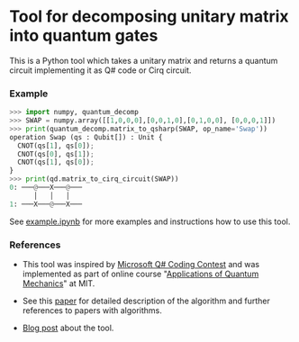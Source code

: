 # Tool for decomposing unitary matrix into quantum gates

This is a Python tool which takes a unitary matrix and returns
a quantum circuit implementing it as Q# code or Cirq circuit.

### Example

```python
>>> import numpy, quantum_decomp
>>> SWAP = numpy.array([[1,0,0,0],[0,0,1,0],[0,1,0,0], [0,0,0,1]])
>>> print(quantum_decomp.matrix_to_qsharp(SWAP, op_name='Swap'))
operation Swap (qs : Qubit[]) : Unit {
  CNOT(qs[1], qs[0]);
  CNOT(qs[0], qs[1]);
  CNOT(qs[1], qs[0]);
}
>>> print(qd.matrix_to_cirq_circuit(SWAP))
0: ───@───X───@───
      │   │   │
1: ───X───@───X───
```

See [example.ipynb](/example.ipynb) for more examples and instructions how to 
use this tool.

### References

* This tool was inspired by [Microsoft Q# Coding Contest](https://codeforces.com/blog/entry/65579) and was implemented as part of online course "[Applications of Quantum Mechanics](https://courses.edx.org/courses/course-v1:MITx+8.06x+1T2019/course/)" at MIT. 

* See this [paper](res/Fedoriaka2019Decomposition.pdf) for detailed description 
of the algorithm and further references to papers with algorithms.
  
* [Blog post](https://codeforces.com/blog/entry/84655) about the tool. 
